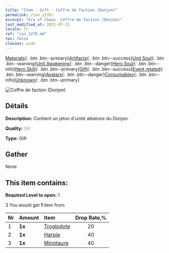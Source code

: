 ```yaml
---
title: "Item - Gift - Coffre de faction (Donjon)"
permalink: /con_1276/
excerpt: "Era of Chaos  Coffre de faction (Donjon)"
last_modified_at: 2021-07-13
locale: fr
ref: "con_1276.md"
toc: false
classes: wide
---
```

 [Materials](/ItemsFR/){: .btn .btn--primary}[Artifacts](/ItemsFR/Artifacts/){: .btn .btn--success}[Unit Soul](/ItemsFR/UnitSoul/){: .btn .btn--warning}[Unit Awakening](/ItemsFR/UnitAwakening/){: .btn .btn--danger}[Hero Soul](/ItemsFR/HeroSoul/){: .btn .btn--info}[Hero Skill](/ItemsFR/HeroSkill/){: .btn .btn--primary}[Gift](/ItemsFR/Gift/){: .btn .btn--success}[Event related](/ItemsFR/Events/){: .btn .btn--warning}[Avatars](/ItemsFR/Avatars/){: .btn .btn--danger}[Consumables](/ItemsFR/Consumables/){: .btn .btn--info}[Unknown](/ItemsFR/Unknown/){: .btn .btn--primary}

 ![Coffre de faction (Donjon)](/images/t/i_904008.png)

## Détails
 **Description:** Contient un jeton d'unité aléatoire du Donjon.

 **Quality:** <span style="color: #DA70D6">OK</span>

 **Type:** Gift

## Gather

  None

## This item contains:

 **Required Level to open:** 1

 3 You would get **1** item  from:

  | Nr | Amount |     Item    | Drop Rate,% |
  |:---|:-------|:------------|:---------:|
  | 1 |  **1x** | [Troglodyte](/ItemsFR/unt_244/) | 20 | 
  | 2 |  **1x** | [Harpie](/ItemsFR/unt_245/) | 40 | 
  | 3 |  **1x** | [Minotaure](/ItemsFR/unt_248/) | 40 | 
